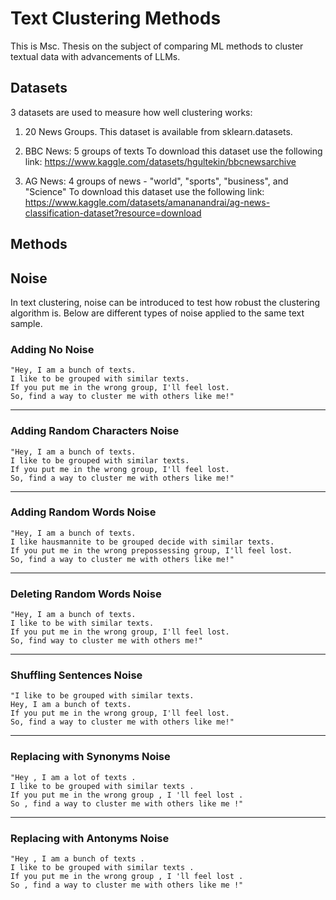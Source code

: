 # Text Clustering Methods

This is Msc. Thesis on the subject of comparing ML methods to cluster textual data with advancements of LLMs. 

## Datasets
3 datasets are used to measure how well clustering works:
1) 20 News Groups. 
This dataset is available from sklearn.datasets.

2) BBC News: 5 groups of texts
To download this dataset use the following link: https://www.kaggle.com/datasets/hgultekin/bbcnewsarchive

3) AG News: 4 groups of news - "world", "sports", "business", and "Science"
To download this dataset use the following link: https://www.kaggle.com/datasets/amananandrai/ag-news-classification-dataset?resource=download

## Methods

## Noise

In text clustering, noise can be introduced to test how robust the clustering algorithm is. Below are different types of noise applied to the same text sample.

### Adding No Noise

```
"Hey, I am a bunch of texts.
I like to be grouped with similar texts.
If you put me in the wrong group, I'll feel lost.
So, find a way to cluster me with others like me!"
```

---

### Adding Random Characters Noise

```
"Hey, I am a bunch of texts. 
I like to be grouped with similar texts. 
If you put me in the wrong group, I'll feel lost. 
So, find a way to cluster me with others like me!"
```

---

### Adding Random Words Noise

```
"Hey, I am a bunch of texts. 
I like hausmannite to be grouped decide with similar texts. 
If you put me in the wrong prepossessing group, I'll feel lost. 
So, find a way to cluster me with others like me!"
```

---

### Deleting Random Words Noise

```
"Hey, I am a bunch of texts. 
I like to be with similar texts. 
If you put me in the wrong group, I'll feel lost. 
So, find way to cluster me with others me!"
```

---

### Shuffling Sentences Noise

```
"I like to be grouped with similar texts. 
Hey, I am a bunch of texts. 
If you put me in the wrong group, I'll feel lost. 
So, find a way to cluster me with others like me!"
```

---

### Replacing with Synonyms Noise

```
"Hey , I am a lot of texts . 
I like to be grouped with similar texts . 
If you put me in the wrong group , I 'll feel lost . 
So , find a way to cluster me with others like me !"
```

---

### Replacing with Antonyms Noise

```
"Hey , I am a bunch of texts . 
I like to be grouped with similar texts . 
If you put me in the wrong group , I 'll feel lost .
So , find a way to cluster me with others like me !"
```

